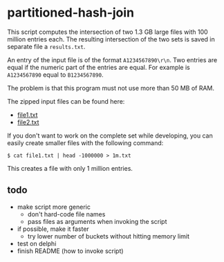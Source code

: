 partitioned-hash-join
=====================

This script computes the intersection of two 1.3 GB large files with 100 million entries each. The resulting intersection of the two sets is saved in separate file a `results.txt`. 

An entry of the input file is of the format `A1234567890\r\n`. Two entries are equal if the numeric part of the entries are equal. For example is `A1234567890` equal to `B1234567890`.

The problem is that this program must not use more than 50 MB of RAM.

The zipped input files can be found here:

- [file1.txt](http://www2.informatik.hu-berlin.de/~wandelt/DWDM/file1.zip)
- [file2.txt](http://www2.informatik.hu-berlin.de/~wandelt/DWDM/file2.zip)

If you don't want to work on the complete set while developing, you can easily create smaller files with the following command:


`$ cat file1.txt | head -1000000 > 1m.txt`

This creates a file with only 1 million entries.


## todo

- make script more generic
  - don't hard-code file names
  - pass files as arguments when invoking the script
- if possible, make it faster
  - try lower number of buckets without hitting memory limit
- test on delphi
- finish README (how to invoke script)
